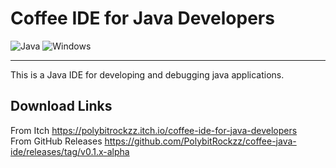 # Coffee IDE for Java Developers

![Java](https://img.shields.io/badge/java-%23ED8B00.svg?style=for-the-badge&logo=java&logoColor=white)
![Windows](https://img.shields.io/badge/Windows-0078D6?style=for-the-badge&logo=windows&logoColor=white) 
___

This is a Java IDE for developing and debugging java applications.

## Download Links

From Itch https://polybitrockzz.itch.io/coffee-ide-for-java-developers <br>
From GitHub Releases https://github.com/PolybitRockzz/coffee-java-ide/releases/tag/v0.1.x-alpha
